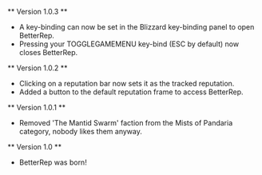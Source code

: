** Version 1.0.3 **
* A key-binding can now be set in the Blizzard key-binding panel to open BetterRep.
* Pressing your TOGGLEGAMEMENU key-bind (ESC by default) now closes BetterRep.

** Version 1.0.2 **
* Clicking on a reputation bar now sets it as the tracked reputation.
* Added a button to the default reputation frame to access BetterRep.

** Version 1.0.1 **
* Removed 'The Mantid Swarm' faction from the Mists of Pandaria category, nobody likes them anyway.

** Version 1.0 **
* BetterRep was born!